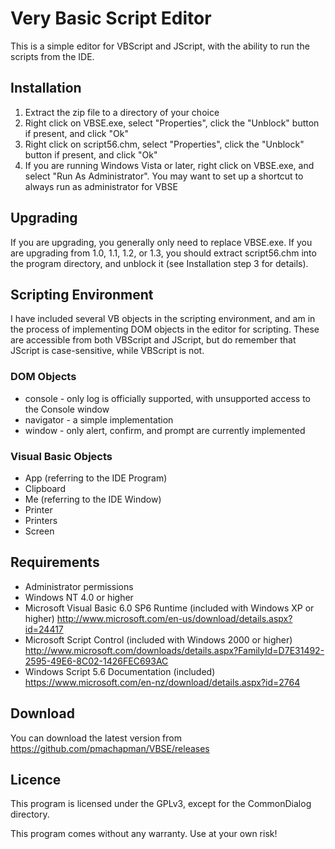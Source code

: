 # Very Basic Script Editor

This is a simple editor for VBScript and JScript, with the ability to run the scripts from the IDE.

## Installation

 1. Extract the zip file to a directory of your choice
 2. Right click on VBSE.exe, select "Properties", click the "Unblock" button if present, and click "Ok"
 3. Right click on script56.chm, select "Properties", click the "Unblock" button if present, and click "Ok"
 4. If you are running Windows Vista or later, right click on VBSE.exe, and select "Run As Administrator". You may want to set up a shortcut to always run as administrator for VBSE

## Upgrading

If you are upgrading, you generally only need to replace VBSE.exe. If you are upgrading from 1.0, 1.1, 1.2, or 1.3, you should extract script56.chm into the program directory, and unblock it (see Installation step 3 for details).

## Scripting Environment

I have included several VB objects in the scripting environment, and am in the process of implementing DOM objects in the editor for scripting. These are accessible from both VBScript and JScript, but do remember that JScript is case-sensitive, while VBScript is not.

### DOM Objects

 * console - only log is officially supported, with unsupported access to the Console window
 * navigator - a simple implementation
 * window - only alert, confirm, and prompt are currently implemented

### Visual Basic Objects

 * App (referring to the IDE Program)
 * Clipboard
 * Me (referring to the IDE Window)
 * Printer
 * Printers
 * Screen

## Requirements

 * Administrator permissions
 * Windows NT 4.0 or higher
 * Microsoft Visual Basic 6.0 SP6 Runtime (included with Windows XP or higher) http://www.microsoft.com/en-us/download/details.aspx?id=24417
 * Microsoft Script Control (included with Windows 2000 or higher) http://www.microsoft.com/downloads/details.aspx?FamilyId=D7E31492-2595-49E6-8C02-1426FEC693AC
 * Windows Script 5.6 Documentation (included) https://www.microsoft.com/en-nz/download/details.aspx?id=2764

## Download

You can download the latest version from https://github.com/pmachapman/VBSE/releases

## Licence

This program is licensed under the GPLv3, except for the CommonDialog directory.

This program comes without any warranty. Use at your own risk!
